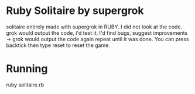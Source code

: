 # Ruby Solitaire by supergrok
solitaire entirely made with supergrok in RUBY. I did not look at the code. 
grok would output the code, i'd test it, I'd find bugs, suggest improvements -> grok would output the code again repeat until it was done.
You can press backtick then type reset to reset the game.

# Running
ruby solitaire.rb



